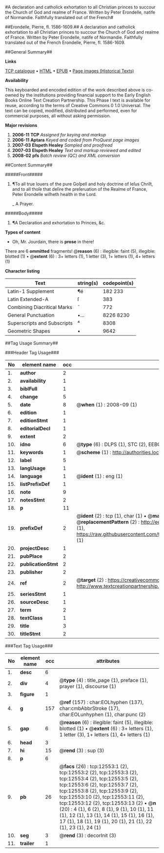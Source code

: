 #A declaration and catholick exhortation to all Christian princes to succour the Church of God and realme of France. Written by Peter Erondelle, natife of Normandie. Faithfully translated out of the French#

##Erondelle, Pierre, fl. 1586-1609.##
A declaration and catholick exhortation to all Christian princes to succour the Church of God and realme of France. Written by Peter Erondelle, natife of Normandie. Faithfully translated out of the French
Erondelle, Pierre, fl. 1586-1609.

##General Summary##

**Links**

[TCP catalogue](http://www.ota.ox.ac.uk/tcp/)  • 
[HTML](http://tei.it.ox.ac.uk/tcp/Texts-HTML/free/A00/A00397.html)  • 
[EPUB](http://tei.it.ox.ac.uk/tcp/Texts-EPUB/free/A00/A00397.epub) • 
[Page images (Historical Texts)](https://data.historicaltexts.jisc.ac.uk/view?pubId=eebo-99847516e&pageId=eebo-99847516e-12553-1)

**Availability**

This keyboarded and encoded edition of the
	       work described above is co-owned by the institutions
	       providing financial support to the Early English Books
	       Online Text Creation Partnership. This Phase I text is
	       available for reuse, according to the terms of Creative
	       Commons 0 1.0 Universal. The text can be copied,
	       modified, distributed and performed, even for
	       commercial purposes, all without asking permission.

**Major revisions**

1. __2006-11__ __TCP__ *Assigned for keying and markup*
1. __2006-11__ __Aptara__ *Keyed and coded from ProQuest page images*
1. __2007-03__ __Elspeth Healey__ *Sampled and proofread*
1. __2007-03__ __Elspeth Healey__ *Text and markup reviewed and edited*
1. __2008-02__ __pfs__ *Batch review (QC) and XML conversion*

##Content Summary##

#####Front#####

1. ¶To all true louers of the
pure Goſpell and holy doctrine of
Ieſus Chriſt, and to all thoſe that
deſire the preſeruation of the Realme
of France, Peter Erondelle wiſheth
health in the Lord.

    _ A Prayer.

#####Body#####

1. ¶A Declaration and exhortation
to Princes, &c.

**Types of content**

  * Oh, Mr. Jourdain, there is **prose** in there!

There are 6 **ommitted** fragments! 
 @__reason__ (6) : illegible: faint (5), illegible: blotted (1)  •  @__extent__ (6) : 3+ letters (1), 1 letter (3), 1+ letters (1), 4+ letters (1)

**Character listing**


|Text|string(s)|codepoint(s)|
|---|---|---|
|Latin-1 Supplement|¶é|182 233|
|Latin Extended-A|ſ|383|
|Combining             Diacritical Marks|̄|772|
|General Punctuation|•…|8226 8230|
|Superscripts             and Subscripts|⁴|8308|
|Geometric Shapes|▪|9642|

##Tag Usage Summary##

###Header Tag Usage###

|No|element name|occ|attributes|
|---|---|---|---|
|1.|__author__|2||
|2.|__availability__|1||
|3.|__biblFull__|1||
|4.|__change__|5||
|5.|__date__|8| @__when__ (1) : 2008-09 (1)|
|6.|__edition__|1||
|7.|__editionStmt__|1||
|8.|__editorialDecl__|1||
|9.|__extent__|2||
|10.|__idno__|6| @__type__ (6) : DLPS (1), STC (2), EEBO-CITATION (1), PROQUEST (1), VID (1)|
|11.|__keywords__|1| @__scheme__ (1) : http://authorities.loc.gov/ (1)|
|12.|__label__|5||
|13.|__langUsage__|1||
|14.|__language__|1| @__ident__ (1) : eng (1)|
|15.|__listPrefixDef__|1||
|16.|__note__|9||
|17.|__notesStmt__|2||
|18.|__p__|11||
|19.|__prefixDef__|2| @__ident__ (2) : tcp (1), char (1)  •  @__matchPattern__ (2) : ([0-9\-]+):([0-9IVX]+) (1), (.+) (1)  •  @__replacementPattern__ (2) : http://eebo.chadwyck.com/downloadtiff?vid=$1&page=$2 (1), https://raw.githubusercontent.com/textcreationpartnership/Texts/master/tcpchars.xml#$1 (1)|
|20.|__projectDesc__|1||
|21.|__pubPlace__|2||
|22.|__publicationStmt__|2||
|23.|__publisher__|2||
|24.|__ref__|2| @__target__ (2) : https://creativecommons.org/publicdomain/zero/1.0/ (1), http://www.textcreationpartnership.org/docs/. (1)|
|25.|__seriesStmt__|1||
|26.|__sourceDesc__|1||
|27.|__term__|2||
|28.|__textClass__|1||
|29.|__title__|3||
|30.|__titleStmt__|2||


###Text Tag Usage###

|No|element name|occ|attributes|
|---|---|---|---|
|1.|__desc__|6||
|2.|__div__|4| @__type__ (4) : title_page (1), preface (1), prayer (1), discourse (1)|
|3.|__figure__|1||
|4.|__g__|157| @__ref__ (157) : char:EOLhyphen (137), char:cmbAbbrStroke (17), char:EOLunhyphen (1), char:punc (2)|
|5.|__gap__|6| @__reason__ (6) : illegible: faint (5), illegible: blotted (1)  •  @__extent__ (6) : 3+ letters (1), 1 letter (3), 1+ letters (1), 4+ letters (1)|
|6.|__head__|3||
|7.|__hi__|15| @__rend__ (3) : sup (3)|
|8.|__p__|6||
|9.|__pb__|26| @__facs__ (26) : tcp:12553:1 (2), tcp:12553:2 (2), tcp:12553:3 (2), tcp:12553:4 (2), tcp:12553:5 (2), tcp:12553:6 (2), tcp:12553:7 (2), tcp:12553:8 (2), tcp:12553:9 (2), tcp:12553:10 (2), tcp:12553:11 (2), tcp:12553:12 (2), tcp:12553:13 (2)  •  @__n__ (20) : 4 (1), 6 (2), 8 (1), 9 (1), 10 (1), 11 (1), 12 (1), 13 (1), 14 (1), 15 (1), 16 (1), 17 (1), 18 (1), 19 (1), 20 (1), 21 (1), 22 (1), 23 (1), 24 (1)|
|10.|__seg__|3| @__rend__ (3) : decorInit (3)|
|11.|__trailer__|1||
